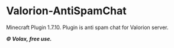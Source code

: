 # Valorion-AntiSpamChat

Minecraft Plugin 1.7.10. Plugin is anti spam chat for Valorion server.

***© Volax, free use.***
